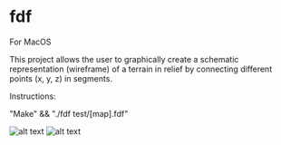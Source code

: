 # fdf

For MacOS

This project allows the user to graphically create a schematic representation (wireframe) of a terrain in relief by connecting different points (x, y, z) in segments.

Instructions:

"Make" && "./fdf test/[map].fdf"
 
 ![alt text](https://image.noelshack.com/fichiers/2017/18/1493736670-screen-shot-2017-05-02-at-4-27-54-pm.png "logo 42")
 ![alt text](https://image.noelshack.com/fichiers/2017/18/1493736676-screen-shot-2017-05-02-at-4-33-23-pm.png "France map")
